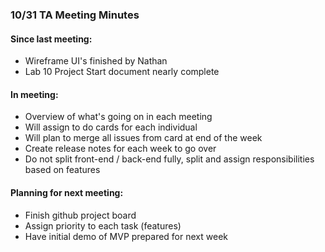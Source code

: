 ### 10/31 TA Meeting Minutes

#### Since last meeting:
- Wireframe UI's finished by Nathan
- Lab 10 Project Start document nearly complete

#### In meeting:
- Overview of what's going on in each meeting
- Will assign to do cards for each individual
- Will plan to merge all issues from card at end of the week
- Create release notes for each week to go over
- Do not split front-end / back-end fully, split and assign responsibilities based on features

#### Planning for next meeting:
- Finish github project board
- Assign priority to each task (features)
- Have initial demo of MVP prepared for next week